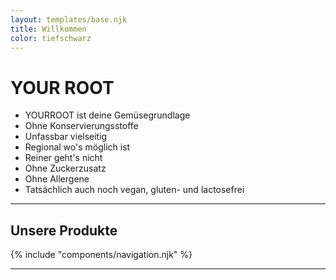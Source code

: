 ```yaml
---
layout: templates/base.njk
title: Willkommen
color: tiefschwarz
---
```


# YOUR ROOT

* YOURROOT ist deine Gemüsegrundlage
* Ohne Konservierungsstoffe
* Unfassbar vielseitig
* Regional wo's möglich ist
* Reiner geht's nicht
* Ohne Zuckerzusatz
* Ohne Allergene
* Tatsächlich auch noch vegan, gluten- und lactosefrei


---
## Unsere Produkte
{% include "components/navigation.njk" %}

---
